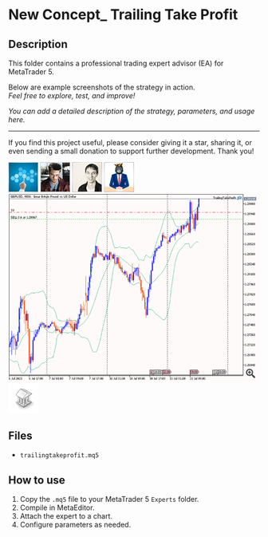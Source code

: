# New Concept_ Trailing Take Profit

## Description
This folder contains a professional trading expert advisor (EA) for MetaTrader 5.

Below are example screenshots of the strategy in action.  
*Feel free to explore, test, and improve!*

*You can add a detailed description of the strategy, parameters, and usage here.*

---

If you find this project useful, please consider giving it a star, sharing it, or even sending a small donation to support further development. Thank you!

![Screenshot](55BC5BF2-B077.jpg)
![Screenshot](631493f7-39d7.jpg)
![Screenshot](64aedaf6-20bd.jpg)
![Screenshot](650dc9a7-f61c.png)
![Screenshot](GBPUSDM30__1.png)
![Screenshot](library.png)

## Files
- `trailingtakeprofit.mq5`

## How to use
1. Copy the `.mq5` file to your MetaTrader 5 `Experts` folder.
2. Compile in MetaEditor.
3. Attach the expert to a chart.
4. Configure parameters as needed.
